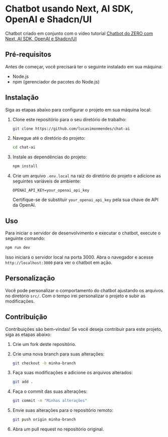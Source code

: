 # Chatbot usando Next, AI SDK, OpenAI e Shadcn/UI

Chatbot criado em conjunto com o vídeo tutorial [Chatbot do ZERO com Next, AI SDK, OpenAI e Shadcn/UI](https://www.youtube.com/watch?v=CPRx_WVkJ8g)

## Pré-requisitos

Antes de começar, você precisará ter o seguinte instalado em sua máquina:

- Node.js
- npm (gerenciador de pacotes do Node.js)

## Instalação

Siga as etapas abaixo para configurar o projeto em sua máquina local:

1. Clone este repositório para o seu diretório de trabalho:

   ```bash
   git clone https://github.com/lucasimonmendes/chat-ai
   ```

2. Navegue até o diretório do projeto:

   ```bash
   cd chat-ai
   ```

3. Instale as dependências do projeto:

   ```bash
   npm install
   ```

4. Crie um arquivo `.env.local` na raiz do diretório do projeto e adicione as seguintes variáveis de ambiente:

   ```plaintext
   OPENAI_API_KEY=your_openai_api_key
   ```

   Certifique-se de substituir `your_openai_api_key` pela sua chave de API da OpenAI.

## Uso

Para iniciar o servidor de desenvolvimento e executar o chatbot, execute o seguinte comando:

```bash
npm run dev
```

Isso iniciará o servidor local na porta 3000. Abra o navegador e acesse `http://localhost:3000` para ver o chatbot em ação.

## Personalização

Você pode personalizar o comportamento do chatbot ajustando os arquivos no diretório `src/`. Com o tempo irei personalizar o projeto e subir as modificações.

## Contribuição

Contribuições são bem-vindas! Se você deseja contribuir para este projeto, siga as etapas abaixo:

1. Crie um fork deste repositório.

2. Crie uma nova branch para suas alterações:

   ```bash
   git checkout -b minha-branch
   ```

3. Faça suas modificações e adicione os arquivos alterados:

   ```bash
   git add .
   ```

4. Faça o commit das suas alterações:

   ```bash
   git commit -m "Minhas alterações"
   ```

5. Envie suas alterações para o repositório remoto:

   ```bash
   git push origin minha-branch
   ```

6. Abra um pull request no repositório original.

